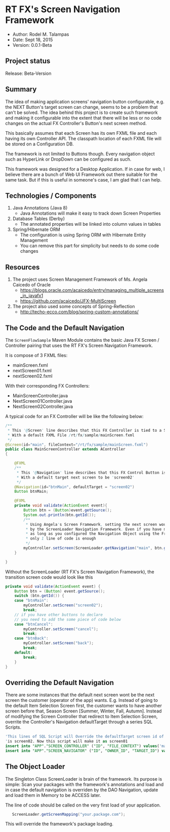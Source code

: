 RT FX's Screen Navigation Framework
===================================
- Author: Rodel M. Talampas
- Date: Sept 18, 2015
- Version: 0.0.1-Beta

Project status
-----------------
Release: Beta-Version

Summary
-----------------
The idea of making application screens' navigation button configurable, e.g. the NEXT Button's target screen can change, seems to be a problem that can't be solved. The idea behind this project is to create such framework and making it configurable into the extent that there will be less or no code changes on the actual FX Controller's Button's next screen method.

This basically assumes that each Screen has its own FXML file and each having its own Controller API. The classpath location of each FXML file will be stored on a Configuration DB.

The framework is not limited to Buttons though. Every navigation object such as HyperLink or DropDown can be configured as such. 

This framework was designed for a Desktop Application. If in case for web, I believe there are a bunch of Web UI Framework out there suitable for the same task. But if this is useful in someone's case, I am glad that I can help.

Technologies / Components
-------------------------
1. Java Annotations (Java 8)
	- Java Annotations will make it easy to track down Screen Properties
2. Database Tables (Derby)
	- The annotated properties will be linked into column values in tables
3. Spring/Hibernate ORM
	- The configuration is using Spring ORM with Hibernate Entity Management
	- You can remove this part for simplicity but needs to do some code changes

	
Resources
---------
1. The project uses Screen Management Framework of Ms. Angela Caicedo of Oracle 
	- https://blogs.oracle.com/acaicedo/entry/managing_multiple_screens_in_javafx1
	- https://github.com/acaicedo/JFX-MultiScreen
2. The project also used some concepts of Spring-Reflection
	- http://techo-ecco.com/blog/spring-custom-annotations/
		
The Code and the Default Navigation
-----------------------------------
The `ScreenFlowSample` Maven Module contains the basic Java FX Screen / Controller pairing that uses the RT FX's Screen Navigation Framework. 

It is compose of 3 FXML files:
- mainScreen.fxml
- nextScreen01.fxml
- nextScreen02.fxml

With their corresponding FX Controllers:
- MainScreenController.java
- NextScreen01Controller.java
- NextScreen02Controller.java

A typical code for an FX Controller will be like the following below:

```java
/**
 * This '@Screen' line describes that this FX Controller is tied to a Screen (FXML) called 'main'
 * With a default FXML File /rt/fx/sample/mainScreen.fxml
 */
@Screen(id="main", fileContext="/rt/fx/sample/mainScreen.fxml")
public class MainScreenController extends AController
{

	@FXML
	/**
	 * This '@Navigation' line describes that this FX Control Button is tied to a Navigation called 'btnMain'
	 * With a default target next screen to be 'screen02'
	 */
	@Navigation(id="btnMain", defaultTarget = "screen02")
	Button btnMain;

	@FXML
	private void validate(ActionEvent event){
		Button btn = (Button)event.getSource();
		System.out.println(btn.getId());
		/**
		 * Using Angela's Screen Framework, setting the next screen would be easy as its controlled 
		 * by the ScreenLoader Navigation Framework. Even if you have more than 1 Button,
		 * as long as you configured the Navigation Object using the Framework's annotation, 
		 * only 1 line of code is enough
		 */
		myController.setScreen(ScreenLoader.getNavigation("main", btn.getId()));
	}

}

```
Without the ScreenLoader (RT FX's Screen Navigation Framework), the transition screen code would look like this

```java 
private void validate(ActionEvent event) {
	Button btn = (Button) event.getSource();
	switch (btn.getId()) {
	case "btnMain":
		myController.setScreen("screen02");
		break;
	// if you have other buttons to declare
	// you need to add the some piece of code below
	case "btnCancel":
		myController.setScreen("cancel");
		break;
	case "btnBack":
		myController.setScreen("back");
		break;
	default:
		break;
	}
}
```

Overriding the Default Navigation
---------------------------------
There are some instances that the default next screen wont be the next screen the customer (operator of the app) wants. E.g. Instead of going to the default Item Selection Screen first, the customer wants to have another screen before that, Season Screen [Summer, Winter, Fall, Autumn]. Instead of modifying the Screen Controller that redirect to Item Selection Screen, overrite the Controller's Navigation defaultTarget through a series SQL Scripts.

```sql
'This lines of SQL Script will Override the defaultTarget screen id of btnMain navigation object. The default
'is screen02. Now this script will make it as screen01
insert into "APP"."SCREEN_CONTROLLER" ("ID", "FILE_CONTEXT") values('main', '/rt/fx/sample/mainScreen.fxml')
insert into "APP"."SCREEN_NAVIGATOR" ("ID", "OWNER_ID", "TARGET_ID") values('btnMain', 'main', 'screen01')
```

The Object Loader
---------------------------------
The Singleton Class ScreenLoader is brain of the framework. Its purpose is simple: Scan your packages with the framework's annotations and load and in case the default navigation is overriden by the DAO Navigation, update and load them in Memory to be ACCESS later.

The line of code should be called on the very first load of your application.
```java 
   ScreenLoader.getScreenMapping("your.package.com");
```
This will override the framework's package loading. 





